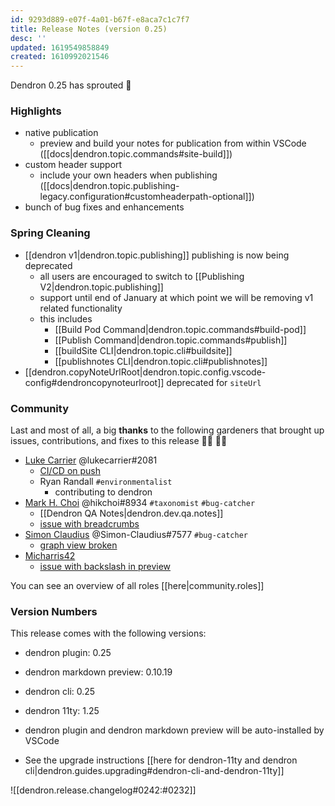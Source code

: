 ```yaml
---
id: 9293d889-e07f-4a01-b67f-e8aca7c1c7f7
title: Release Notes (version 0.25)
desc: ''
updated: 1619549858849
created: 1610992021546
---
```

Dendron 0.25 has sprouted 🌱

### Highlights

- native publication 
  - preview and build your notes for publication from within VSCode ([[docs|dendron.topic.commands#site-build]])
- custom header support
  - include your own headers when publishing ([[docs|dendron.topic.publishing-legacy.configuration#customheaderpath-optional]])
- bunch of bug fixes and enhancements

### Spring Cleaning

- [[dendron v1|dendron.topic.publishing]] publishing is now being deprecated
  - all users are encouraged to switch to [[Publishing V2|dendron.topic.publishing]]
  - support until end of January at which point we will be removing v1 related functionality 
  - this includes
    - [[Build Pod Command|dendron.topic.commands#build-pod]]
    - [[Publish Command|dendron.topic.commands#publish]]
    - [[buildSite CLI|dendron.topic.cli#buildsite]]
    - [[publishnotes CLI|dendron.topic.cli#publishnotes]]
- [[dendron.copyNoteUrlRoot|dendron.topic.config.vscode-config#dendroncopynoteurlroot]] deprecated for `siteUrl`

### Community

Last and most of all, a big **thanks** to the following gardeners that brought up issues, contributions, and fixes to this release :man_farmer: :woman_farmer: 

- [Luke Carrier](https://github.com/LukeCarrier) @lukecarrier#2081
  - [CI/CD on push](https://github.com/dendronhq/dendron/pull/449)
  - Ryan Randall `#environmentalist`
    - contributing to dendron
- [Mark H. Choi](https://github.com/hikchoi/cerebrarium) @hikchoi#8934 `#taxonomist` `#bug-catcher`
  - [[Dendron QA Notes|dendron.dev.qa.notes]]
  - [issue with breadcrumbs](https://github.com/dendronhq/dendron-11ty/issues/9)
- [Simon Claudius](https://github.com/Simon-Claudius) @Simon-Claudius#7577 `#bug-catcher`
  - [graph view broken](https://github.com/dendronhq/dendron/issues/452)
- [Micharris42](https://github.com/micharris42) 
  - [issue with backslash in preview](https://github.com/dendronhq/dendron/issues/450)

You can see an overview of all roles [[here|community.roles]]

### Version Numbers

This release comes with the following versions:

- dendron plugin: 0.25

- dendron markdown preview: 0.10.19

- dendron cli: 0.25

- dendron 11ty: 1.25

- dendron plugin and dendron markdown preview will be auto-installed by VSCode

- See the upgrade instructions [[here for dendron-11ty and dendron cli|dendron.guides.upgrading#dendron-cli-and-dendron-11ty]]

![[dendron.release.changelog#0242:#0232]]

